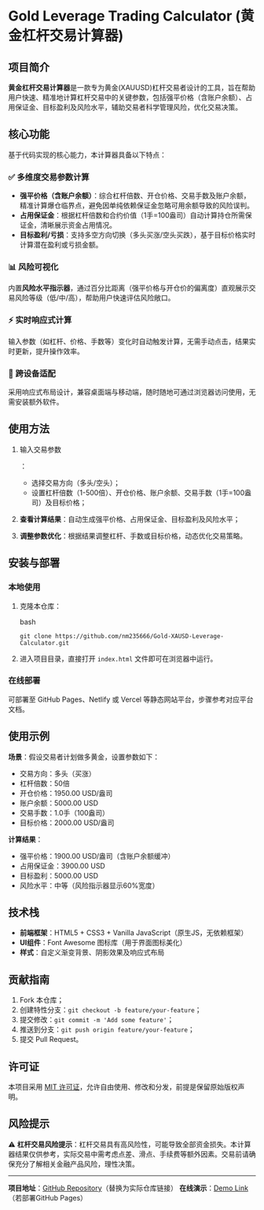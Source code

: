 # Gold Leverage Trading Calculator (黄金杠杆交易计算器)

## 项目简介

**黄金杠杆交易计算器**是一款专为黄金(XAUUSD)杠杆交易者设计的工具，旨在帮助用户快速、精准地计算杠杆交易中的关键参数，包括强平价格（含账户余额）、占用保证金、目标盈利及风险水平，辅助交易者科学管理风险，优化交易决策。

## 核心功能

基于代码实现的核心能力，本计算器具备以下特点：

### ✅ 多维度交易参数计算

- **强平价格（含账户余额）**：综合杠杆倍数、开仓价格、交易手数及账户余额，精准计算爆仓临界点，避免因单纯依赖保证金忽略可用余额导致的风险误判。
- **占用保证金**：根据杠杆倍数和合约价值（1手=100盎司）自动计算持仓所需保证金，清晰展示资金占用情况。
- **目标盈利/亏损**：支持多空方向切换（多头买涨/空头买跌），基于目标价格实时计算潜在盈利或亏损金额。

### 📊 风险可视化

内置**风险水平指示器**，通过百分比距离（强平价格与开仓价的偏离度）直观展示交易风险等级（低/中/高），帮助用户快速评估风险敞口。

### ⚡ 实时响应式计算

输入参数（如杠杆、价格、手数等）变化时自动触发计算，无需手动点击，结果实时更新，提升操作效率。

### 📱 跨设备适配

采用响应式布局设计，兼容桌面端与移动端，随时随地可通过浏览器访问使用，无需安装额外软件。

## 使用方法

1. 输入交易参数

   ：

   - 选择交易方向（多头/空头）；
   - 设置杠杆倍数（1-500倍）、开仓价格、账户余额、交易手数（1手=100盎司）及目标价格；

2. **查看计算结果**：自动生成强平价格、占用保证金、目标盈利及风险水平；

3. **调整参数优化**：根据结果调整杠杆、手数或目标价格，动态优化交易策略。

## 安装与部署

### 本地使用

1. 克隆本仓库：    

   bash

   ```
   git clone https://github.com/nm235666/Gold-XAUSD-Leverage-Calculator.git
   ```

2. 进入项目目录，直接打开 `index.html` 文件即可在浏览器中运行。

### 在线部署

可部署至 GitHub Pages、Netlify 或 Vercel 等静态网站平台，步骤参考对应平台文档。

## 使用示例

**场景**：假设交易者计划做多黄金，设置参数如下：

- 交易方向：多头（买涨）
- 杠杆倍数：50倍
- 开仓价格：1950.00 USD/盎司
- 账户余额：5000.00 USD
- 交易手数：1.0手（100盎司）
- 目标价格：2000.00 USD/盎司

**计算结果**：

- 强平价格：1900.00 USD/盎司（含账户余额缓冲）
- 占用保证金：3900.00 USD
- 目标盈利：5000.00 USD
- 风险水平：中等（风险指示器显示60%宽度）

## 技术栈

- **前端框架**：HTML5 + CSS3 + Vanilla JavaScript（原生JS，无依赖框架）
- **UI组件**：Font Awesome 图标库（用于界面图标美化）
- **样式**：自定义渐变背景、阴影效果及响应式布局

## 贡献指南

1. Fork 本仓库；
2. 创建特性分支：`git checkout -b feature/your-feature`；
3. 提交修改：`git commit -m 'Add some feature'`；
4. 推送到分支：`git push origin feature/your-feature`；
5. 提交 Pull Request。

## 许可证

本项目采用 [MIT 许可证]()，允许自由使用、修改和分发，前提是保留原始版权声明。

## 风险提示

⚠️ **杠杆交易风险提示**：杠杆交易具有高风险性，可能导致全部资金损失。本计算器结果仅供参考，实际交易中需考虑点差、滑点、手续费等额外因素。交易前请确保充分了解相关金融产品风险，理性决策。

------

**项目地址**：[GitHub Repository](https://github.com/nm235666/Gold-XAUSD-Leverage-Calculator.git)（替换为实际仓库链接）
 **在线演示**：[Demo Link](https://yourusername.github.io/gold-leverage-calculator)（若部署GitHub Pages）
